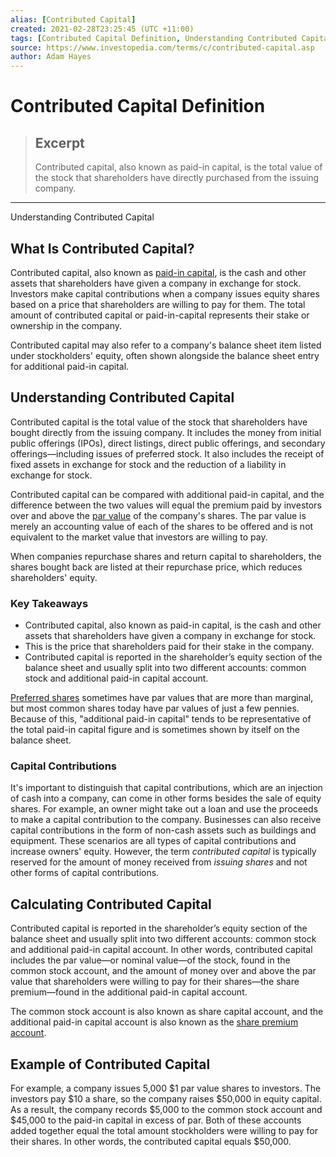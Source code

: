 ```yaml
---
alias: [Contributed Capital]
created: 2021-02-28T23:25:45 (UTC +11:00)
tags: [Contributed Capital Definition, Understanding Contributed Capital]
source: https://www.investopedia.com/terms/c/contributed-capital.asp
author: Adam Hayes
---
```


# Contributed Capital Definition

> ## Excerpt
> Contributed capital, also known as paid-in capital, is the total value of the stock that shareholders have directly purchased from the issuing company.

---

Understanding Contributed Capital
## What Is Contributed Capital?

Contributed capital, also known as [paid-in capital](https://www.investopedia.com/terms/p/paidincapital.asp), is the cash and other assets that shareholders have given a company in exchange for stock. Investors make capital contributions when a company issues equity shares based on a price that shareholders are willing to pay for them. The total amount of contributed capital or paid-in-capital represents their stake or ownership in the company.

Contributed capital may also refer to a company's balance sheet item listed under stockholders' equity, often shown alongside the balance sheet entry for additional paid-in capital.

## Understanding Contributed Capital

Contributed capital is the total value of the stock that shareholders have bought directly from the issuing company. It includes the money from initial public offerings (IPOs), direct listings, direct public offerings, and secondary offerings—including issues of preferred stock. It also includes the receipt of fixed assets in exchange for stock and the reduction of a liability in exchange for stock.

Contributed capital can be compared with additional paid-in capital, and the difference between the two values will equal the premium paid by investors over and above the [par value](https://www.investopedia.com/terms/p/parvalue.asp) of the company's shares. The par value is merely an accounting value of each of the shares to be offered and is not equivalent to the market value that investors are willing to pay.

When companies repurchase shares and return capital to shareholders, the shares bought back are listed at their repurchase price, which reduces shareholders' equity.

### Key Takeaways

-   Contributed capital, also known as paid-in capital, is the cash and other assets that shareholders have given a company in exchange for stock.
-   This is the price that shareholders paid for their stake in the company.
-   Contributed capital is reported in the shareholder’s equity section of the balance sheet and usually split into two different accounts: common stock and additional paid-in capital account.

[Preferred shares](https://www.investopedia.com/video/play/preference-shares/) sometimes have par values that are more than marginal, but most common shares today have par values of just a few pennies. Because of this, "additional paid-in capital" tends to be representative of the total paid-in capital figure and is sometimes shown by itself on the balance sheet.

### Capital Contributions

It's important to distinguish that capital contributions, which are an injection of cash into a company, can come in other forms besides the sale of equity shares. For example, an owner might take out a loan and use the proceeds to make a capital contribution to the company. Businesses can also receive capital contributions in the form of non-cash assets such as buildings and equipment. These scenarios are all types of capital contributions and increase owners' equity. However, the term _contributed capital_ is typically reserved for the amount of money received from _issuing shares_ and not other forms of capital contributions.

## Calculating Contributed Capital

Contributed capital is reported in the shareholder’s equity section of the balance sheet and usually split into two different accounts: common stock and additional paid-in capital account. In other words, contributed capital includes the par value—or nominal value—of the stock, found in the common stock account, and the amount of money over and above the par value that shareholders were willing to pay for their shares—the share premium—found in the additional paid-in capital account.

The common stock account is also known as share capital account, and the additional paid-in capital account is also known as the [share premium account](https://www.investopedia.com/terms/s/sharepremiumaccount.asp).

## Example of Contributed Capital

For example, a company issues 5,000 $1 par value shares to investors. The investors pay $10 a share, so the company raises $50,000 in equity capital. As a result, the company records $5,000 to the common stock account and $45,000 to the paid-in capital in excess of par. Both of these accounts added together equal the total amount stockholders were willing to pay for their shares. In other words, the contributed capital equals $50,000.

